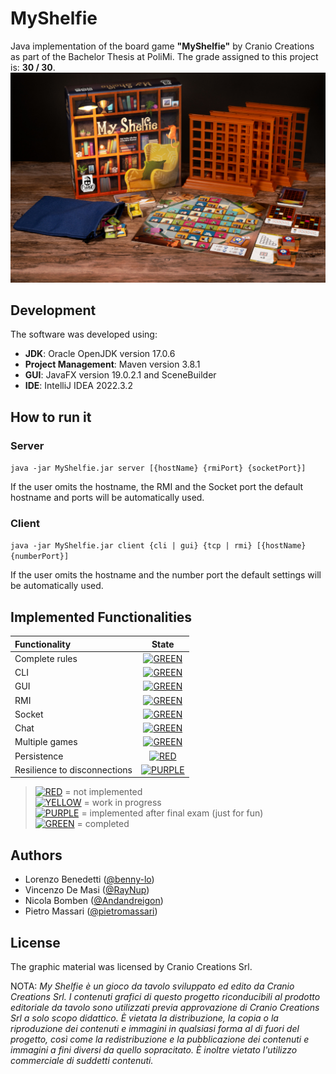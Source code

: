 # MyShelfie
Java implementation of the board game **"MyShelfie"** by Cranio Creations as part of the Bachelor Thesis at PoliMi. The grade assigned to this project is: **30 / 30**.  
![](src/main/resources/gui/myShelfieImages/publisher_material/Display_1.jpg)
## Development
The software was developed using:
- **JDK**: Oracle OpenJDK version 17.0.6
- **Project Management**: Maven version 3.8.1
- **GUI**: JavaFX version 19.0.2.1 and SceneBuilder
- **IDE**: IntelliJ IDEA 2022.3.2

## How to run it

### Server
` java -jar MyShelfie.jar server [{hostName} {rmiPort} {socketPort}] `

If the user omits the hostname, the RMI and the Socket port the default hostname and ports will be automatically used.

### Client
` java -jar MyShelfie.jar client {cli | gui} {tcp | rmi} [{hostName} {numberPort}] ` 

If the user omits the hostname and the number port the default settings will be automatically used.

## Implemented Functionalities
| Functionality | State |
|:-----------------------|:------------------------------------:|
| Complete rules | [![GREEN](https://placehold.it/15/44bb44/44bb44)](#) |
| CLI | [![GREEN](https://placehold.it/15/44bb44/44bb44)](#) |
| GUI | [![GREEN](https://placehold.it/15/44bb44/44bb44)](#) |
| RMI | [![GREEN](https://placehold.it/15/44bb44/44bb44)](#) |
| Socket | [![GREEN](https://placehold.it/15/44bb44/44bb44)](#) |
| Chat | [![GREEN](https://placehold.it/15/44bb44/44bb44)](#) |
| Multiple games | [![GREEN](https://placehold.it/15/44bb44/44bb44)](#) |
| Persistence | [![RED](https://placehold.it/15/f03c15/f03c15)](#) |
| Resilience to disconnections | [![PURPLE](https://placehold.it/15/bb44bb/bb44bb)](#) |

>[![RED](https://placehold.it/15/f03c15/f03c15)](#) = not implemented <br>
[![YELLOW](https://placehold.it/15/ffdd00/ffdd00)](#) = work in progress <br>
[![PURPLE](https://placehold.it/15/bb44bb/bb44bb)](#) = implemented after final exam (just for fun) <br>
[![GREEN](https://placehold.it/15/44bb44/44bb44)](#) = completed
>

## Authors
- Lorenzo Benedetti ([@benny-lo](https://github.com/benny-lo))
- Vincenzo De Masi ([@RayNup](https://github.com/RayNup))
- Nicola Bomben ([@Andandreigon](https://github.com/Andandreigon))
- Pietro Massari ([@pietromassari](https://github.com/pietromassari))

## License
The graphic material was licensed by Cranio Creations Srl.

NOTA: *My Shelfie è un gioco da tavolo sviluppato ed edito da Cranio Creations Srl. I contenuti grafici di questo progetto riconducibili al prodotto editoriale da tavolo sono utilizzati previa approvazione di Cranio Creations Srl a solo scopo didattico. È vietata la distribuzione, la copia o la riproduzione dei contenuti e immagini in qualsiasi forma al di fuori del progetto, così come la redistribuzione e la pubblicazione dei contenuti e immagini a fini diversi da quello sopracitato. È inoltre vietato l'utilizzo commerciale di suddetti contenuti.*

